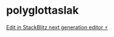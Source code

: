 # polyglottaslak

[Edit in StackBlitz next generation editor ⚡️](https://stackblitz.com/~/github.com/polglot/polyglottaslak)